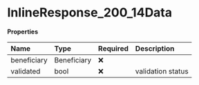 # InlineResponse_200_14Data

**Properties**

| Name        | Type        | Required | Description       |
| :---------- | :---------- | :------- | :---------------- |
| beneficiary | Beneficiary | ❌       |                   |
| validated   | bool        | ❌       | validation status |
